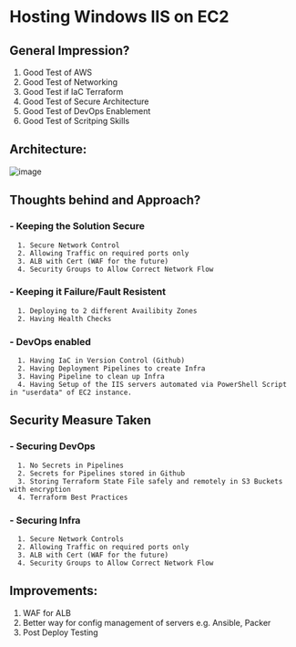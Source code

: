 # Hosting Windows IIS on EC2
## General Impression?
   1. Good Test of AWS
   2. Good Test of Networking
   3. Good Test if IaC Terraform
   4. Good Test of Secure Architecture
   5. Good Test of DevOps Enablement
   6. Good Test of Scritping Skills
  
## Architecture:

![image](https://user-images.githubusercontent.com/55613494/211007684-4889c5a3-06f8-4f0a-9b27-ec37e32904d4.png)

## Thoughts behind and Approach?

### - Keeping the Solution Secure 
      1. Secure Network Control
      2. Allowing Traffic on required ports only
      3. ALB with Cert (WAF for the future)
      4. Security Groups to Allow Correct Network Flow
      
### - Keeping it Failure/Fault Resistent
      1. Deploying to 2 different Availibity Zones
      2. Having Health Checks

### - DevOps enabled
      1. Having IaC in Version Control (Github)
      2. Having Deployment Pipelines to create Infra
      3. Having Pipeline to clean up Infra
      4. Having Setup of the IIS servers automated via PowerShell Script in "userdata" of EC2 instance.
      
## Security Measure Taken

### - Securing DevOps
      1. No Secrets in Pipelines
      2. Secrets for Pipelines stored in Github
      3. Storing Terraform State File safely and remotely in S3 Buckets with encryption 
      4. Terraform Best Practices
      
### - Securing Infra
      1. Secure Network Controls
      2. Allowing Traffic on required ports only
      3. ALB with Cert (WAF for the future)
      4. Security Groups to Allow Correct Network Flow
      
## Improvements:

   1. WAF for ALB
   2. Better way for config management of servers e.g. Ansible, Packer
   3. Post Deploy Testing

